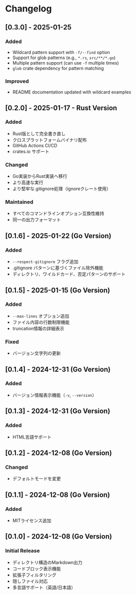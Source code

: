 # Changelog

## [0.3.0] - 2025-01-25

### Added
- Wildcard pattern support with `-f/--find` option
- Support for glob patterns (e.g., `*.rs`, `src/**/*.go`)
- Multiple pattern support (can use `-f` multiple times)
- `glob` crate dependency for pattern matching

### Improved
- README documentation updated with wildcard examples

## [0.2.0] - 2025-01-17 - Rust Version

### Added
- Rust版として完全書き直し
- クロスプラットフォームバイナリ配布
- GitHub Actions CI/CD
- crates.io サポート

### Changed
- Go実装からRust実装へ移行
- より高速な実行
- より堅牢な.gitignore処理（ignoreクレート使用）

### Maintained
- すべてのコマンドラインオプション互換性維持
- 同一の出力フォーマット

## [0.1.6] - 2025-01-22 (Go Version)

### Added
- `--respect-gitignore` フラグ追加
- .gitignore パターンに基づくファイル除外機能
- ディレクトリ、ワイルドカード、否定パターンのサポート

## [0.1.5] - 2025-01-15 (Go Version)

### Added
- `--max-lines` オプション追加
- ファイル内容の行数制限機能
- truncation情報の詳細表示

### Fixed
- バージョン文字列の更新

## [0.1.4] - 2024-12-31 (Go Version)

### Added
- バージョン情報表示機能（`-v`, `--version`）

## [0.1.3] - 2024-12-31 (Go Version)

### Added
- HTML言語サポート

## [0.1.2] - 2024-12-08 (Go Version)

### Changed
- デフォルトモードを変更

## [0.1.1] - 2024-12-08 (Go Version)

### Added
- MITライセンス追加

## [0.1.0] - 2024-12-08 (Go Version)

### Initial Release
- ディレクトリ構造のMarkdown出力
- コードブロック表示機能
- 拡張子フィルタリング
- 隠しファイル対応
- 多言語サポート（英語/日本語）